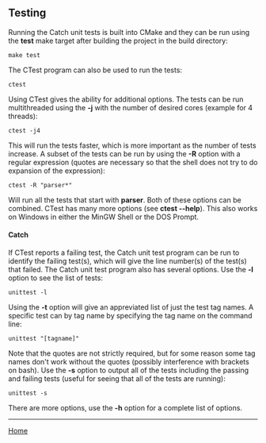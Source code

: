 ## Testing
Running the Catch unit tests is built into CMake and they can be run using the **test** make target after building the project in the build directory:
```
make test
```
The CTest program can also be used to run the tests:
```
ctest
```
Using CTest gives the ability for additional options.  The tests can be run multithreaded using the **-j** with the number of desired cores (example for 4 threads):
```
ctest -j4
```
This will run the tests faster, which is more important as the number of tests increase.  A subset of the tests can be run by using the **-R** option with a regular expression (quotes are necessary so that the shell does not try to do expansion of the expression):
```
ctest -R "parser*"
```
Will run all the tests that start with **parser**.  Both of these options can be combined.  CTest has many more options (see **ctest --help**).  This also works on Windows in either the MinGW Shell or the DOS Prompt.

#### Catch
If CTest reports a failing test, the Catch unit test program can be run to identify the failing test(s), which will give the line number(s) of the test(s) that failed.  The Catch unit test program also has several options.  Use the **-l** option to see the list of tests:
```
unittest -l
```
Using the **-t** option will give an appreviated list of just the test tag names.  A specific test can by tag name by specifying the tag name on the command line:
```
unittest "[tagname]"
```
Note that the quotes are not strictly required, but for some reason some tag names don't work without the quotes (possibly interference with brackets on bash).  Use the **-s** option to output all of the tests including the passing and failing tests (useful for seeing that all of the tests are running):
```
unittest -s
```
There are more options, use the **-h** option for a complete list of options.

---

[Home](../README.md)
